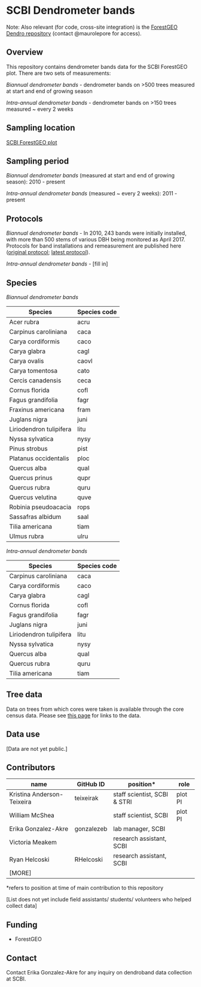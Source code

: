 # SCBI Dendrometer bands

Note: Also relevant (for code, cross-site integration) is the [ForestGEO Dendro repository](https://github.com/forestgeo/dendro) (contact @maurolepore for access).

## Overview 
This repository contains dendrometer bands data for the SCBI ForestGEO plot. There are two sets of measurements: 

*Biannual dendrometer bands* - dendrometer bands on >500 trees measured at start and end of growing season

*Intra-annual dendrometer bands* - dendrometer bands on >150 trees measured ~ every 2 weeks

## Sampling location
[SCBI ForestGEO plot](https://forestgeo.si.edu/sites/north-america/smithsonian-conservation-biology-institute)


## Sampling period
*Biannual dendrometer bands* (measured at start and end of growing season): 2010 - present

*Intra-annual dendrometer bands* (measured ~ every 2 weeks): 2011 - present


## Protocols
*Biannual dendrometer bands* - In 2010, 243 bands were initially installed, with more than 500 stems of various DBH being monitored as April 2017. Protocols for band installations and remeasurement are published here ([original protocol](https://forestgeo.si.edu/sites/default/files/metal_band_dendrometer_protocol_done_1.pdf); [latest protocol](https://docs.google.com/document/d/1kCG22EAEnOVxw9Z-cPPvrHIzvRFE-j0U7anTmhJbkqM/edit)).

*Intra-annual dendrometer bands* - [fill in]


## Species
*Biannual dendrometer bands* 

| Species | Species code |
| ---- | ---- |
| Acer rubra |	acru |
| Carpinus caroliniana |	caca |
| Carya cordiformis |	caco |
| Carya glabra |	cagl |
| Carya ovalis |	caovl |
| Carya tomentosa |	cato |
| Cercis canadensis |	ceca |
| Cornus florida |	cofl |
| Fagus grandifolia |	fagr |
| Fraxinus americana |	fram |
| Juglans nigra |	juni |
| Liriodendron tulipifera |	litu |
| Nyssa sylvatica |	nysy |
| Pinus strobus |	pist |
| Platanus occidentalis |	ploc |
| Quercus alba |	qual |
| Quercus prinus |	qupr |
| Quercus rubra |	quru |
| Quercus velutina |	quve |
| Robinia pseudoacacia |	rops |
| Sassafras albidum |	saal |
| Tilia americana |	tiam |
| Ulmus rubra |	ulru |

*Intra-annual dendrometer bands*

| Species | Species code |
| --- | --- |
| Carpinus caroliniana | caca |
| Carya cordiformis | caco |
| Carya glabra | cagl |
| Cornus florida | cofl |
| Fagus grandifolia |fagr |
| Juglans nigra | juni |
| Liriodendron tulipifera | litu |
| Nyssa sylvatica |nysy |
| Quercus alba |qual |
| Quercus rubra |quru |
| Tilia americana |tiam |


## Tree data
Data on trees from which cores were taken is available through the core census data. Please see [this page](https://github.com/EcoClimLab/SCBI-ForestGEO-Data) for links to the data.

## Data use

[Data are not yet public.]

## Contributors
| name | GitHub ID| position* | role |
| -----| ---- | ---- |---- |
| Kristina Anderson-Teixeira | teixeirak | staff scientist, SCBI & STRI | plot PI |
| William McShea |  | staff scientist, SCBI | plot PI |
| Erika Gonzalez-Akre | gonzalezeb | lab manager, SCBI | |
| Victoria Meakem |  | research assistant, SCBI |  |
| Ryan Helcoski | RHelcoski | research assistant, SCBI |  |
| [MORE]| | | |
 
*refers to position at time of main contribution to this repository

[List does not yet include field assistants/ students/ volunteers who helped collect data]

## Funding 
- ForestGEO 

## Contact
Contact Erika Gonzalez-Akre for any inquiry on dendroband data collection at SCBI.

